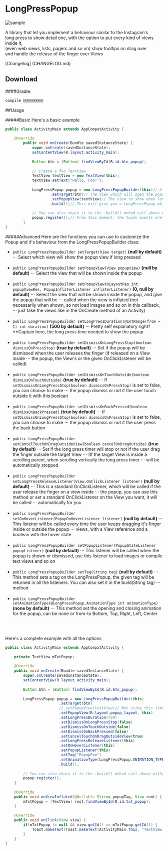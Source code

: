 LongPressPopup
==============

<img src="sample.gif" title="sample" />

A library that let you implement a behaviour similar to the Instagram's <br />
long press to show detail one, with the option to put every kind of views inside it, <br />
(even web views, lists, pagers and so on) show tooltips on drag over <br />
and handle the release of the finger over Views <br />

[Changelog] (CHANGELOG.md)<br />


Download
------
####Gradle:
```groovy
compile @@@@@@@@@
```

##Usage

#####Basic
Here's a basic example <br />

```java
public class ActivityMain extends AppCompatActivity {
        
    @Override
        public void onCreate(Bundle savedInstanceState) {
            super.onCreate(savedInstanceState);
            setContentView(R.layout.activity_main);
            
            Button btn = (Button) findViewById(R.id.btn_popup);
            
            // Create a foo TextView
            TextView textView = new TextView(this);
            textView.setText("Hello, Foo!");
            
            LongPressPopup popup = new LongPressPopupBuilder(this)// A Context object for the builder constructor
                    .setTarget(btn)// The View which will open the popup if long pressed
                    .setPopupView(textView)// The View to show when long pressed 
                    .build();// This will give you a LongPressPopup object
                    
            // You can also chain it to the .build() mehod call above without declaring the "popup" variable before 
            popup.register();// From this moment, the touch events are registered and, if long pressed, will show the given view inside the popup, call unregister() to stop
        }
}
```

#####Advanced
Here are the functions you can use to customize the Popup and it's behaviour from the
LongPressPopupBuilder class: <br />

* ```public LongPressPopupBuilder setTarget(View target)``` <b>(null by default)</b>
⋅⋅⋅ Select which view will show the popup view if long pressed <br /> <br />
* ```public LongPressPopupBuilder setPopupView(View popupView)``` <b>(null by default)</b>
⋅⋅⋅ Select the view that will be shown inside the popup <br /> <br />
* ```public LongPressPopupBuilder setPopupView(@LayoutRes int popupViewRes, PopupInflaterListener inflaterListener)``` <b>(0, null by default)</b>
⋅⋅⋅ Select the view that will be shown inside the popup, and give the popup that will be
⋅⋅⋅ called when the view is inflated (not necessarily when shown, so not load images and so on in this callback,
⋅⋅⋅ just take the views like in the OnCreate method of an Activity) <br /> <br />
* ```public LongPressPopupBuilder setLongPressDuration(@IntRange(from = 1) int duration)``` <b>(500 by default)</b>
⋅⋅⋅ Pretty self explanatory right? **Captain here, the long press time needed to show the popup <br /> <br />
* ```public LongPressPopupBuilder setDismissOnLongPressStop(boolean dismissOnPressStop)``` <b>(true by default)</b>
⋅⋅⋅ Set if the popup will be dismissed when the user releases the finger (if released on a View inside
⋅⋅⋅ the popup, the View's or the given OnClickListener will be called) <br /> <br />
* ```public LongPressPopupBuilder setDismissOnTouchOutside(boolean dismissOnTouchOutside)``` <b>(true by default)</b>
⋅⋅⋅ If ```setDismissOnLongPressStop(boolean dismissOnPressStop)``` is set to false, you can choose to make
⋅⋅⋅ the popup dismiss or not if the user touch outside it with this boolean <br /> <br />
* ```public LongPressPopupBuilder setDismissOnBackPressed(boolean dismissOnBackPressed)```  <b>(true by default)</b>
⋅⋅⋅ If ```setDismissOnLongPressStop(boolean dismissOnPressStop)``` is set to false, you can choose to make
⋅⋅⋅ the popup dismiss or not if the user press the back button <br /> <br />
* ```public LongPressPopupBuilder setCancelTouchOnDragOutsideView(boolean cancelOnDragOutside)``` <b>(true by default)</b>
⋅⋅⋅ Set if the long press timer will stop or not if the user drag the finger outside the target View
⋅⋅⋅ (If the target View is inside a scrolling parent, when scrolling vertically the long press timer
⋅⋅⋅ will be automatically stopped <br /> <br />
* ```public LongPressPopupBuilder setLongPressReleaseListener(View.OnClickListener listener)``` <b>(null by default)</b>
⋅⋅⋅ This is a standard OnClickListener, which will be called if the user release the finger on a view inside
⋅⋅⋅ the popup, you can use this method or set a standard OnClickListener on the View you want, it will be called
⋅⋅⋅ automatically for you <br /> <br />
* ```public LongPressPopupBuilder setOnHoverListener(PopupOnHoverListener listener)``` <b>(null by default)</b>
⋅⋅⋅ This listener will be called every time the user keeps dragging it's finger inside or outside the popup
⋅⋅⋅ views, with a View reference and a boolean with the hover state <br /> <br />
* ```public LongPressPopupBuilder setPopupListener(PopupStateListener popupListener)``` <b>(null by default)</b>
⋅⋅⋅ This listener will be called when the popup is shown or dismissed, use this listener to load images or compile text views and so on <br /> <br />
* ```public LongPressPopupBuilder setTag(String tag)``` <b>(null by default)</b>
⋅⋅⋅ This method sets a tag on the LongPressPopup, the given tag will be returned in all the listeners. You can also set it in the build(String tag) 
⋅⋅⋅ method <br /> <br />
* ```public LongPressPopupBuilder setAnimationType(@LongPressPopup.AnimationType int animationType)``` <b>(none by default)</b>
⋅⋅⋅ This method set the opening and closing animation for the popup, can be none or from-to Bottom, Top, Right, Left, Center


<br /> <br />

Here's a complete example with all the options <br />
```java
public class ActivityMain extends AppCompatActivity {
     
    private TextView mTxtPopup;   
        
    @Override
    public void onCreate(Bundle savedInstanceState) {
        super.onCreate(savedInstanceState);
        setContentView(R.layout.activity_main);
        
        Button btn = (Button) findViewById(R.id.btn_popup);
        
        LongPressPopup popup = new LongPressPopupBuilder(this)
                        .setTarget(btn)
                        //.setPopupView(textView)// Not using this time
                        .setPopupView(R.layout.popup_layout, this)
                        .setLongPressDuration(750)
                        .setDismissOnLongPressStop(false)
                        .setDismissOnTouchOutside(false)
                        .setDismissOnBackPressed(false)
                        .setCancelTouchOnDragOutsideView(true)
                        .setLongPressReleaseListener(this)
                        .setOnHoverListener(this)
                        .setPopupListener(this)
                        .setTag("PopupFoo")
                        .setAnimationType(LongPressPopup.ANIMATION_TYPE_FROM_CENTER)
                        .build();
                
        // You can also chain it to the .build() mehod call above without declaring the "popup" variable before 
        popup.register();
    }
    
    @Override
    public void onViewInflated(@Nullable String popupTag, View root) {
        mTxtPopup = (TextView) root.findViewById(R.id.txt_popup);
    }
    
    @Override
    public void onClick(View view) {
        if(mTxtPopup != null && view.getId() == mTxtPopup.getId()) {
            Toast.makeText(Toast.makeText(ActivityMain.this, "TextView Clicked!"));
        }
    }
}
```